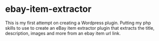 # ebay-item-extractor
 This is my first attempt on creating a Wordpress plugin.  Putting my php skills to use to create an eBay item extractor plugin that extracts the title, description,  images and more from an ebay item url link.
